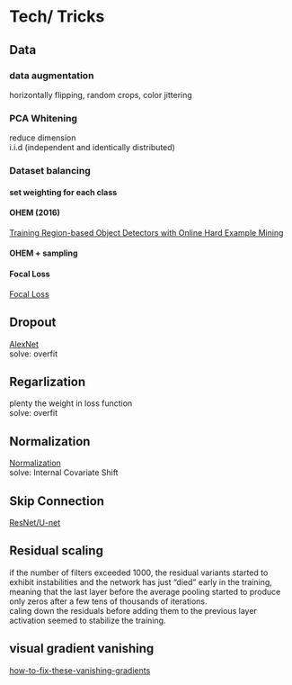 # Tech/ Tricks
## Data
### data augmentation
horizontally flipping, random crops, color jittering
### PCA Whitening
reduce dimension  
i.i.d (independent and identically distributed)
### Dataset balancing
#### set weighting for each class
#### OHEM (2016)
[Training Region-based Object Detectors with Online Hard Example Mining](https://arxiv.org/abs/1604.03540)
#### OHEM + sampling
#### Focal Loss
[Focal Loss](/CNN/object_detection/focal_loss.md)  
## Dropout
[AlexNet](CNN/index#alexnet-2012)  
solve: overfit
## Regarlization
plenty the weight in loss function  
solve: overfit
## Normalization
[Normalization](basic/normalization.md)  
solve: Internal Covariate Shift
## Skip Connection
[ResNet/U-net](CNN/index#resnet-vs-u-net)
## Residual scaling
if the number of filters exceeded 1000, the residual variants started to exhibit instabilities and the network has just “died” early in the training, meaning that the last layer before the average pooling started to produce only zeros after a few tens of thousands of iterations.  
caling down the residuals before adding them to the previous layer activation seemed to stabilize the training. 
## visual gradient vanishing
[how-to-fix-these-vanishing-gradients](https://datascience.stackexchange.com/questions/28835/how-to-fix-these-vanishing-gradients)
